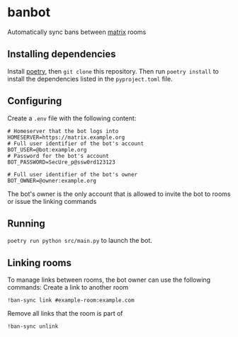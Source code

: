 # banbot
Automatically sync bans between [matrix](https://matrix.org/) rooms

## Installing dependencies
Install [poetry](https://python-poetry.org/docs/#installation), then `git clone` this repository.
Then run `poetry install` to install the dependencies listed in the `pyproject.toml` file.

## Configuring
Create a `.env` file with the following content:
```
# Homeserver that the bot logs into
HOMESERVER=https://matrix.example.org
# Full user identifier of the bot's account
BOT_USER=@bot:example.org
# Password for the bot's account
BOT_PASSWORD=SecUre_p@ssw0rd123123

# Full user identifier of the bot's owner
BOT_OWNER=@owner:example.org
```
The bot's owner is the only account that is allowed to invite the bot to rooms or issue the linking commands

## Running
`poetry run python src/main.py` to launch the bot.

## Linking rooms
To manage links between rooms, the bot owner can use the following commands:
Create a link to another room
```
!ban-sync link #example-room:example.com
```
Remove all links that the room is part of
```
!ban-sync unlink
```
